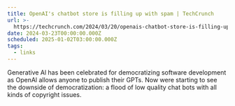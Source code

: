```yaml
---
title: OpenAI's chatbot store is filling up with spam | TechCrunch
url: >-
  https://techcrunch.com/2024/03/20/openais-chatbot-store-is-filling-up-with-spam/
date: 2024-03-23T00:00:00.000Z
scheduled: 2025-01-02T03:00:00.000Z
tags:
  - links
---
```


Generative Al has been celebrated for democratizing software development as OpenAl allows anyone to publish their GPTs. Now were starting to see the downside of democratization: a flood of low quality chat bots with all kinds of copyright issues.
